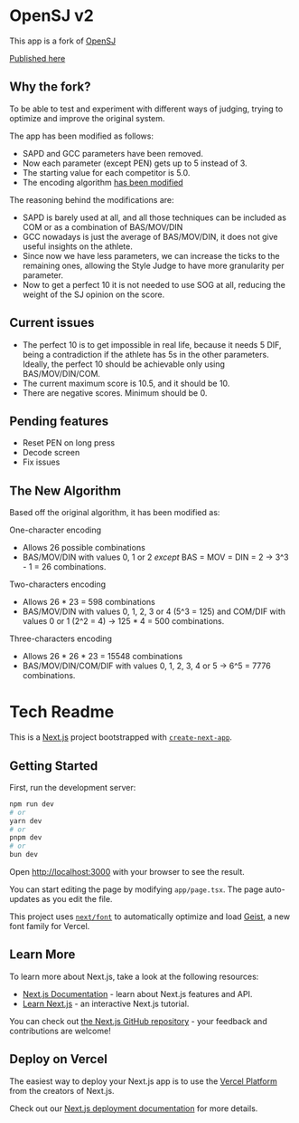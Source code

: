 # OpenSJ v2

This app is a fork of [OpenSJ](https://github.com/bphnx/openSJ)

[Published here](https://bphnx.github.io/opensj-v2/)

## Why the fork?

To be able to test and experiment with different ways of judging, trying to optimize and improve the original system.

The app has been modified as follows:
- SAPD and GCC parameters have been removed.
- Now each parameter (except PEN) gets up to 5 instead of 3.
- The starting value for each competitor is 5.0.
- The encoding algorithm [has been modified](https://github.com/bphnx/opensj-v2#the-new-algorithm)

The reasoning behind the modifications are:
- SAPD is barely used at all, and all those techniques can be included as COM or as a combination of BAS/MOV/DIN
- GCC nowadays is just the average of BAS/MOV/DIN, it does not give useful insights on the athlete.
- Since now we have less parameters, we can increase the ticks to the remaining ones, allowing the Style Judge to have more granularity per parameter.
- Now to get a perfect 10 it is not needed to use SOG at all, reducing the weight of the SJ opinion on the score.

## Current issues
- The perfect 10 is to get impossible in real life, because it needs 5 DIF, being a contradiction if the athlete has 5s in the other parameters. Ideally, the perfect 10 should be achievable only using BAS/MOV/DIN/COM.
- The current maximum score is 10.5, and it should be 10.
- There are negative scores. Minimum should be 0.

## Pending features
- Reset PEN on long press
- Decode screen
- Fix issues
  
## The New Algorithm

Based off the original algorithm, it has been modified as:

One-character encoding
- Allows 26 possible combinations
- BAS/MOV/DIN with values 0, 1 or 2 *except* BAS = MOV = DIN = 2 -> 3^3 - 1 = 26 combinations.

Two-characters encoding
- Allows 26 * 23 = 598 combinations
- BAS/MOV/DIN with values 0, 1, 2, 3 or 4 (5^3 = 125) and COM/DIF with values 0 or 1 (2^2 = 4) -> 125 * 4 = 500 combinations.

Three-characters encoding
- Allows 26 * 26 * 23 = 15548 combinations
- BAS/MOV/DIN/COM/DIF with values 0, 1, 2, 3, 4 or 5 -> 6^5 = 7776 combinations.

# Tech Readme

This is a [Next.js](https://nextjs.org) project bootstrapped with [`create-next-app`](https://nextjs.org/docs/app/api-reference/cli/create-next-app).

## Getting Started

First, run the development server:

```bash
npm run dev
# or
yarn dev
# or
pnpm dev
# or
bun dev
```

Open [http://localhost:3000](http://localhost:3000) with your browser to see the result.

You can start editing the page by modifying `app/page.tsx`. The page auto-updates as you edit the file.

This project uses [`next/font`](https://nextjs.org/docs/app/building-your-application/optimizing/fonts) to automatically optimize and load [Geist](https://vercel.com/font), a new font family for Vercel.

## Learn More

To learn more about Next.js, take a look at the following resources:

- [Next.js Documentation](https://nextjs.org/docs) - learn about Next.js features and API.
- [Learn Next.js](https://nextjs.org/learn) - an interactive Next.js tutorial.

You can check out [the Next.js GitHub repository](https://github.com/vercel/next.js) - your feedback and contributions are welcome!

## Deploy on Vercel

The easiest way to deploy your Next.js app is to use the [Vercel Platform](https://vercel.com/new?utm_medium=default-template&filter=next.js&utm_source=create-next-app&utm_campaign=create-next-app-readme) from the creators of Next.js.

Check out our [Next.js deployment documentation](https://nextjs.org/docs/app/building-your-application/deploying) for more details.
